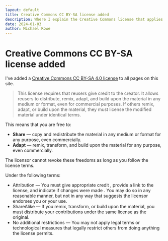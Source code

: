 ```yaml
---
layout: default
title: Creative Commons CC BY-SA license added
description: Where I explain the Creative Commons license that applies to this work.
date: 2024-01-03
author: Michael Rowe
---
```

# Creative Commons CC BY-SA license added

I've added a [Creative Commons CC BY-SA 4.0 license](https://creativecommons.org/licenses/by-sa/4.0/?ref=chooser-v1) to all pages on this site.

> This license requires that reusers give credit to the creator. It allows reusers to distribute, remix, adapt, and build upon the material in any medium or format, even for commercial purposes. If others remix, adapt, or build upon the material, they must license the modified material under identical terms.

This means that you are free to:

- **Share** — copy and redistribute the material in any medium or format for any purpose, even commercially.
- **Adapt** — remix, transform, and build upon the material for any purpose, even commercially.

The licensor cannot revoke these freedoms as long as you follow the license terms.

Under the following terms:

- Attribution — You must give appropriate credit , provide a link to the license, and indicate if changes were made . You may do so in any reasonable manner, but not in any way that suggests the licensor endorses you or your use.
- ShareAlike — If you remix, transform, or build upon the material, you must distribute your contributions under the same license as the original.
- No additional restrictions — You may not apply legal terms or technological measures that legally restrict others from doing anything the license permits.
